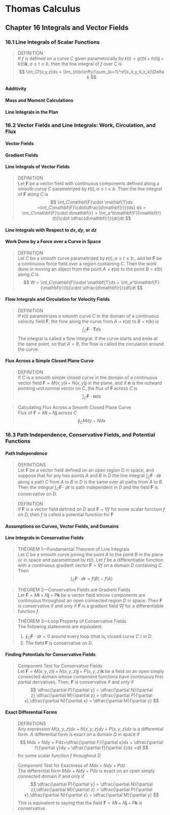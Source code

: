 # Thomas Calculus
## Chapter 16 Integrals and Vector Fields
### 16.1 Line Integrals of Scalar Functions
>DEFINITION   
If $f$ is defined on a curve $C$ given parametrically by $\mathbf{r}(t) =g(t)\mathbf{i} + h(t)\mathbf{j} + k(t)\mathbf{k}, a \le t \le b$, then the line integral of $f$ over $C$ is  
>$$
>\int_Cf(x,y,z)ds = \lim_{n\to\infty}\sum_{k=1}^nf(x_k,y_k,z_k)\Delta k
>$$
#### Additivity
#### Mass and Moment Calculations
#### Line Integrals in the Plan
### 16.2 Vector Fields and Line Integrals: Work, Circulation, and Flux
#### Vector Fields
#### Gradient Fields
#### Line Integrals of Vector Fields
>DEFINITION  
Let $\mathbf{F}$ be a vector field with continuous components defined along a smooth curve $C$ parametrized by $\mathbf{r}(t), a \le t \le b.$ Then the line integral of $\mathbf{F}$ along $C$ is
>$$
>\int_C\mathbf{F}\cdot \mathbf{T}ds =\int_C\mathbf{F}\cdot\dfrac{d\mathbf{r}}{ds} ds = \int_C\mathbf{F}\cdot d\mathbf{r} = \int_a^b\mathbf{F}(\mathbf{r}(t))\cdot \dfrac{d\mathbf{r}}{dt}dt
>$$
#### Line Integrals with Respect to $dx, dy,$ or $dz$
#### Work Done by a Force over a Curve in Space
>DEFINITION   
Let $C$ be a smooth curve parametrized by $\mathbf{r}(t), a \le t \le b.$, and let $\mathbf{F}$ be a continuous force field over a region containing $C$. Then the work done in moving an object from the point $A = \mathbf{r}(a)$ to the point $B = \mathbf{r}(b)$ along $C$ is
>$$
>W = \int_C\mathbf{F}\cdot \mathbf{T}ds = \int_a^b\mathbf{F}(\mathbf{r}(t))\cdot \dfrac{d\mathbf{r}}{dt}dt
>$$
#### Flow Integrals and Circulation for Velocity Fields
>DEFINITION  
If $\mathbf{r}(t)$ parametrizes a smooth curve $C$ in the domain of a continuous velocity field $\mathbf{F}$, the flow along the curve from $A = \mathbf{r}(a)$ to $B = \mathbf{r}(b)$ is
>$$
>\int_C\mathbf{F}\cdot \mathbf{T}ds
>$$
>The integral is called a flow integral. If the curve starts and ends at the same point, so that $A = B$, the flow is called the circulation around the curve.
#### Flux Across a Simple Closed Plane Curve
>DEFINITION   
If $C$ is a smooth simple closed curve in the domain of a continuous vector field $\mathbf{F} = M(x, y)\mathbf{i} + N(x, y)\mathbf{j}$ in the plane, and if $\mathbf{n}$ is the outward pointing unit normal vector on $C$, the flux of $\mathbf{F}$ across $C$ is
>$$
>\int_C\mathbf{F}\cdot \mathbf{n}ds
>$$

>Calculating Flux Across a Smooth Closed Plane Curve  
Flux of $\mathbf{F} = M\mathbf{i} + N\mathbf{j}$ across $C$  
>$$
>\oint_CMdy-Ndx
>$$
### 16.3 Path Independence, Conservative Fields, and Potential Functions
#### Path Independence
>DEFINITIONS   
Let $\mathbf{F}$ be a vector field defined on an open region D in space, and suppose that for any two points $A$ and $B$ in $D$ the line integral $\int_C\mathbf{F}\cdot d\mathbf{r}$ along a path $C$ from $A$ to $B$ in $D$ is the same over all paths from $A$ to $B$. Then the integral $\int_C\mathbf{F}\cdot d\mathbf{r}$ is path independent in $D$ and the field $\mathbf{F}$ is conservative on $D$.

>DEFINITION  
If $\mathbf{F}$ is a vector field defined on $D$ and $\mathbf{F}= \nabla f$ for some scalar function $f$ on $D$, then $f$ is called a potential function for $\mathbf{F}$
#### Assumptions on Curves, Vector Fields, and Domains
#### Line Integrals in Conservative Fields
>THEOREM 1—Fundamental Theorem of Line Integrals  
Let $C$ be a smooth curve joining the point $A$ to the point $B$ in the plane or in space and parametrized by $\mathbf{r}(t)$. Let $f$ be a differentiable function with a continuous gradient vector $\mathbf{F}= \nabla f$ on a domain $D$ containing $C$. Then
>$$
>\int_C\mathbf{F}\cdot d\mathbf{r} = f(B)-f(A)
>$$

>THEOREM 2—Conservative Fields are Gradient Fields  
Let $\mathbf{F} = M\mathbf{i} + N\mathbf{j} + P\mathbf{k}$ be a vector field whose components are continuous throughout an open connected region $D$ in space. Then $\mathbf{F}$ is conservative if and only if $\mathbf{F}$ is a gradient field $\nabla f$ for a differentiable function $f$.

>THEOREM 3—Loop Property of Conservative Fields  
The following statements are equivalent.
>1. $\oint_C\mathbf{F}\cdot d\mathbf{r} = 0$ around every loop (that is, closed curve $C$ ) in $D$.
>2. The field $\mathbf{F}$ is conservative on $D$.
#### Finding Potentials for Conservative Fields
>Component Test for Conservative Fields  
Let $\mathbf{F} = M(x,y,z)\mathbf{i} + N(x,y,z)\mathbf{j} + P(x,y,z)\mathbf{k}$ be a field on an open simply connected domain whose component functions have continuous first partial derivatives. Then, $\mathbf{F}$ is conservative if and only if  
>$$
>\dfrac{\partial P}{\partial y} = \dfrac{\partial N}{\partial z},\dfrac{\partial M}{\partial z} = \dfrac{\partial P}{\partial x},\dfrac{\partial N}{\partial x} = \dfrac{\partial M}{\partial y}
>$$
#### Exact Differential Forms
>DEFINITIONS   
Any expression $M(x, y, z) dx + N(x, y, z) dy + P(x, y, z) dz$ is a differential form. A differential form is exact on a domain $D$ in space if
>$$
>Mdx + Ndy + Pdz=\dfrac{\partial F}{\partial x}dx + \dfrac{\partial f}{\partial y}dy + \dfrac{\partial f}{\partial z}dz =df
>$$
>for some scalar function $f$ throughout $D$

>Component Test for Exactness of $M dx + N dy + P dz$  
The differential form $M dx + N dy + P dz$ is exact on an open simply connected domain if and only if
>$$
>\dfrac{\partial P}{\partial y} = \dfrac{\partial N}{\partial z},\dfrac{\partial M}{\partial z} = \dfrac{\partial P}{\partial x},\dfrac{\partial N}{\partial x} = \dfrac{\partial M}{\partial y}
>$$
>This is equivalent to saying that the field $\mathbf{F} = M\mathbf{i} + N\mathbf{j} + P\mathbf{k}$ is conservative.
